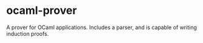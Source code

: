 # ocaml-prover
A prover for OCaml applications. Includes a parser, and is capable of writing induction proofs.
